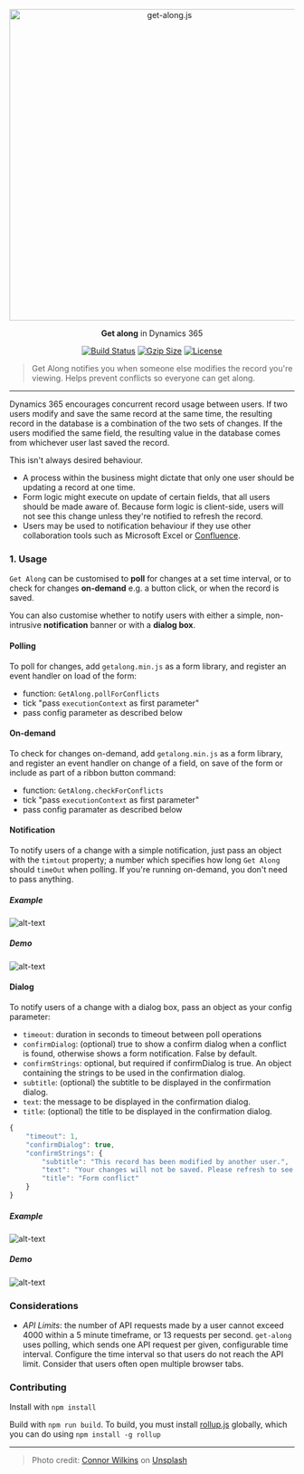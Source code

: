 <p align="center"><a href="#" target="_blank" rel="noopener noreferrer">
            <img width="550" src="https://i.imgur.com/npeIQxD.png" alt="get-along.js"></a></p>

<p align="center"><b>Get along</b> in Dynamics 365</p>
<p align="center">
    <a href="https://travis-ci.com/camelCaseDave/get-along"><img
            src="https://img.shields.io/travis/camelCaseDave/get-along/master.svg?style=flat-square"
            alt="Build Status"></a>
    <a href="https://unpkg.com/get-along-xrm/dist/getalong.min.js"><img src="http://img.badgesize.io/https://unpkg.com/get-along-xrm/dist/getalong.min.js?compression=gzip&style=flat-square" alt="Gzip Size"></a>
    <a href="https://github.com/camelcasedave/get-along/blob/master/LICENSE"><img
            src="https://img.shields.io/badge/license-MIT-brightgreen.svg?style=flat-square" alt="License"></a>    
</p>

> Get Along notifies you when someone else modifies the record you're viewing. Helps prevent conflicts so everyone can get along.

---

Dynamics 365 encourages concurrent record usage between users. If two users modify and save the same record at the same time, the resulting record in the database is a combination of the two sets of changes. If the users modified the same field, the resulting value in the database comes from whichever user last saved the record.

This isn't always desired behaviour. 
* A process within the business might dictate that only one user should be updating a record at one time.
* Form logic might execute on update of certain fields, that all users should be made aware of. Because form logic is client-side, users will not see this change unless they're notified to refresh the record.
* Users may be used to notification behaviour if they use other collaboration tools such as Microsoft Excel or [Confluence](https://www.atlassian.com/software/confluence).

### 1. Usage

`Get Along` can be customised to <b>poll</b> for changes at a set time interval, or to check for changes <b>on-demand</b> e.g. a button click, or when the record is saved.

You can also customise whether to notify users with either a simple, non-intrusive <b>notification</b> banner or with a <b>dialog box</b>.

#### Polling

To poll for changes, add `getalong.min.js` as a form library, and register an event handler on load of the form:

* function: `GetAlong.pollForConflicts`
* tick "pass `executionContext` as first parameter"
* pass config parameter as described below

#### On-demand

To check for changes on-demand, add `getalong.min.js` as a form library, and register an event handler on change of a field, on save of the form or include as part of a ribbon button command:

* function: `GetAlong.checkForConflicts`
* tick "pass `executionContext` as first parameter"
* pass config paramater as described below

#### Notification

To notify users of a change with a simple notification, just pass an object with the `timtout` property; a number which specifies how long `Get Along` should `timeOut` when polling. If you're running on-demand, you don't need to pass anything.

##### Example

![alt-text](https://i.imgur.com/DuPzEZM.gif)

##### Demo

![alt-text](https://i.imgur.com/Upn8uVC.gif)

#### Dialog

To notify users of a change with a dialog box, pass an object as your config parameter:

* `timeout`: duration in seconds to timeout between poll operations
* `confirmDialog`: (optional) true to show a confirm dialog when a conflict is found, otherwise shows a form notification. False by default.
* `confirmStrings`: optional, but required if confirmDialog is true. An object containing the strings to be used in the confirmation dialog.
* `subtitle`: (optional) the subtitle to be displayed in the confirmation dialog.
* `text`: the message to be displayed in the confirmation dialog.
* `title`: (optional) the title to be displayed in the confirmation dialog.

```js
{
    "timeout": 1,
    "confirmDialog": true,
    "confirmStrings": { 
        "subtitle": "This record has been modified by another user.",
        "text": "Your changes will not be saved. Please refresh to see the latest changes.",
        "title": "Form conflict"
    }
}
```

##### Example

![alt-text](https://i.imgur.com/rvAQ3wn.png)

##### Demo

![alt-text](https://i.imgur.com/DuPzEZM.gif)

### Considerations

 - *API Limits*: the number of API requests made by a user cannot exceed 4000 within a 5 minute timeframe, or 13 requests per second. `get-along` uses polling, which sends one API request per given, configurable time interval. Configure the time interval so that users do not reach the API limit. Consider that users often open multiple browser tabs.

### Contributing

Install with `npm install`

Build with `npm run build`. 
To build, you must install [rollup.js](https://rollupjs.org/guide/en) globally, which you can do using `npm install -g rollup`

---

> Photo credit: [Connor Wilkins](https://unsplash.com/photos/4dY4gxT9WOA?utm_source=unsplash&utm_medium=referral&utm_content=creditCopyText) on [Unsplash](https://unsplash.com/?utm_source=unsplash&utm_medium=referral&utm_content=creditCopyText)
